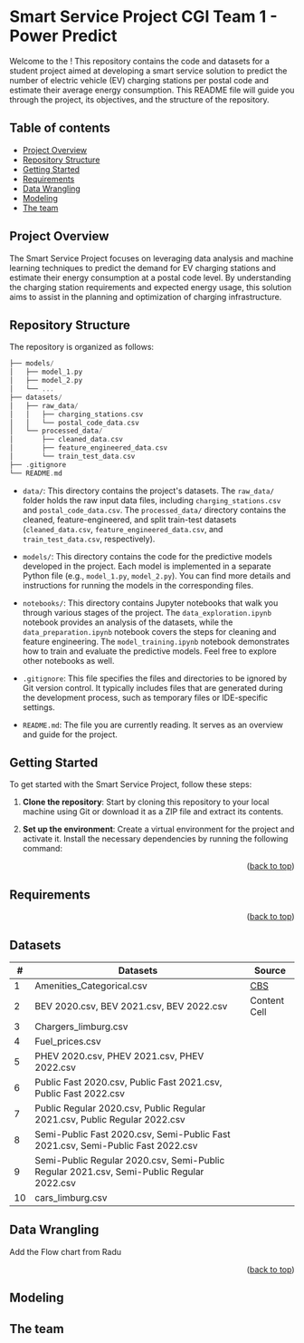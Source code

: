 # Smart Service Project CGI Team 1 - Power Predict

Welcome to the ! This repository contains the code and datasets for a student project aimed at developing a smart service solution to predict the number of electric vehicle (EV) charging stations per postal code and estimate their average energy consumption. This README file will guide you through the project, its objectives, and the structure of the repository.

## Table of contents
* [Project Overview](#project-overview)
* [Repository Structure](#repository-structure)
* [Getting Started](#getting-started)
* [Requirements](#requirements)
* [Data Wrangling](#data-wrangling)
* [Modeling](#modeling)
* [The team](#the-team)

## Project Overview

The Smart Service Project focuses on leveraging data analysis and machine learning techniques to predict the demand for EV charging stations and estimate their energy consumption at a postal code level. By understanding the charging station requirements and expected energy usage, this solution aims to assist in the planning and optimization of charging infrastructure.

## Repository Structure

The repository is organized as follows:

```kotlin
├── models/
│   ├── model_1.py
│   ├── model_2.py
│   └── ...
├── datasets/
│   ├── raw_data/
│   │   ├── charging_stations.csv
│   │   └── postal_code_data.csv
│   └── processed_data/
│       ├── cleaned_data.csv
│       ├── feature_engineered_data.csv
│       └── train_test_data.csv
├── .gitignore
└── README.md
```

- `data/`: This directory contains the project's datasets. The `raw_data/` folder holds the raw input data files, including `charging_stations.csv` and `postal_code_data.csv`. The `processed_data/` directory contains the cleaned, feature-engineered, and split train-test datasets (`cleaned_data.csv`, `feature_engineered_data.csv`, and `train_test_data.csv`, respectively).

- `models/`: This directory contains the code for the predictive models developed in the project. Each model is implemented in a separate Python file (e.g., `model_1.py`, `model_2.py`). You can find more details and instructions for running the models in the corresponding files.

- `notebooks/`: This directory contains Jupyter notebooks that walk you through various stages of the project. The `data_exploration.ipynb` notebook provides an analysis of the datasets, while the `data_preparation.ipynb` notebook covers the steps for cleaning and feature engineering. The `model_training.ipynb` notebook demonstrates how to train and evaluate the predictive models. Feel free to explore other notebooks as well.

- `.gitignore`: This file specifies the files and directories to be ignored by Git version control. It typically includes files that are generated during the development process, such as temporary files or IDE-specific settings.

- `README.md`: The file you are currently reading. It serves as an overview and guide for the project.

## Getting Started

To get started with the Smart Service Project, follow these steps:

1. **Clone the repository**: Start by cloning this repository to your local machine using Git or download it as a ZIP file and extract its contents.

2. **Set up the environment**: Create a virtual environment for the project and activate it. Install the necessary dependencies by running the following command:

<p align="right">(<a href="#readme-top">back to top</a>)</p>

## Requirements

<p align="right">(<a href="#readme-top">back to top</a>)</p>

## Datasets

| #  | Datasets | Source | 
| ------------- | ------------- | ------------- |
| 1  | Amenities_Categorical.csv | [CBS](https://www.cbs.nl/nl-nl/dossier/nederland-regionaal/geografische-data/gegevens-per-postcode)  |
| 2  | BEV 2020.csv, BEV 2021.csv, BEV 2022.csv  | Content Cell  |
| 3  | Chargers_limburg.csv  |   |
| 4  | Fuel_prices.csv  |   |
| 5  | PHEV 2020.csv, PHEV 2021.csv, PHEV 2022.csv  |   |
| 6  | Public Fast 2020.csv, Public Fast 2021.csv, Public Fast 2022.csv  |   |
| 7  | Public Regular 2020.csv, Public Regular 2021.csv, Public Regular 2022.csv  |   |
| 8  | Semi-Public Fast 2020.csv, Semi-Public Fast 2021.csv, Semi-Public Fast 2022.csv  |   |
| 9  | Semi-Public Regular 2020.csv, Semi-Public Regular 2021.csv, Semi-Public Regular 2022.csv  |   |
| 10  | cars_limburg.csv |   |


## Data Wrangling

Add the Flow chart from Radu

<p align="right">(<a href="#readme-top">back to top</a>)</p>

## Modeling


## The team


